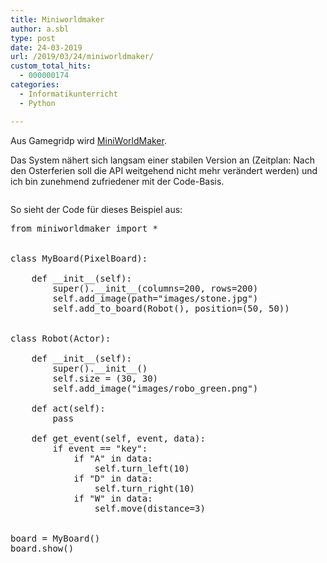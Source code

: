 ```yaml
---
title: Miniworldmaker
author: a.sbl
type: post
date: 24-03-2019
url: /2019/03/24/miniworldmaker/
custom_total_hits:
  - 000000174
categories:
  - Informatikunterricht
  - Python

---
```

Aus Gamegridp wird [MiniWorldMaker][1].

Das System nähert sich langsam einer stabilen Version an (Zeitplan: Nach den Osterferien soll die API weitgehend nicht mehr verändert werden) und ich bin zunehmend zufriedener mit der Code-Basis.<figure class="wp-block-image">

<img src="https://it-teaching.de/wp/wp-content/uploads/2019/03/image.png" alt="" class="wp-image-399" /></figure> 

So sieht der Code für dieses Beispiel aus:

<pre class="EnlighterJSRAW" data-enlighter-language="python" data-enlighter-theme="" data-enlighter-highlight="" data-enlighter-linenumbers="" data-enlighter-lineoffset="" data-enlighter-title="" data-enlighter-group="">from miniworldmaker import *


class MyBoard(PixelBoard):

    def __init__(self):
        super().__init__(columns=200, rows=200)
        self.add_image(path="images/stone.jpg")
        self.add_to_board(Robot(), position=(50, 50))


class Robot(Actor):

    def __init__(self):
        super().__init__()
        self.size = (30, 30)
        self.add_image("images/robo_green.png")

    def act(self):
        pass

    def get_event(self, event, data):
        if event == "key":
            if "A" in data:
                self.turn_left(10)
            if "D" in data:
                self.turn_right(10)
            if "W" in data:
                self.move(distance=3)


board = MyBoard()
board.show()
</pre>

 [1]: http://miniworldmaker.it-teaching.de/